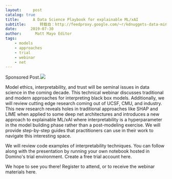 ```yaml
---
layout:     post
catalog: true
title:      A Data Science Playbook for explainable ML/xAI
subtitle:      转载自：http://feedproxy.google.com/~r/kdnuggets-data-mining-analytics/~3/2WOqs02mAgw/domino-xai-data-science-explainable.html
date:      2019-07-30
author:      Matt Mayo Editor
tags:
    - models
    - approaches
    - trial
    - webinar
    - net
---
```


Sponsored Post.![](http://feedproxy.google.com/images/domino-data-science-playbook-700.jpg)


Model ethics, interpretability, and trust will be seminal issues in data science in the coming decade. This technical webinar discusses traditional and modern approaches for interpreting black box models. Additionally, we will review cutting edge research coming out of UCSF, CMU, and industry. This new research reveals holes in traditional approaches like SHAP and LIME when applied to some deep net architectures and introduces a new approach to explainable ML/xAI where interpretability is a hyperparameter in the model building phase rather than a post-modeling exercise. We will provide step-by-step guides that practitioners can use in their work to navigate this interesting space.

We will review code examples of interpretability techniques. You can follow along with the presentation by running your own notebook hosted in Domino's trial environment. Create a free trial account here.

We hope to see you there! Register to attend, or to receive the webinar materials here.
